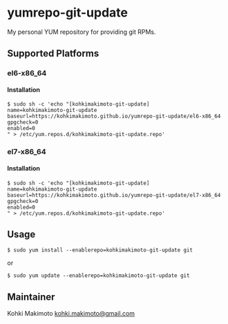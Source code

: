 # yumrepo-git-update

My personal YUM repository for providing git RPMs.

## Supported Platforms

### el6-x86_64

#### Installation

```
$ sudo sh -c 'echo "[kohkimakimoto-git-update]
name=kohkimakimoto-git-update
baseurl=https://kohkimakimoto.github.io/yumrepo-git-update/el6-x86_64
gpgcheck=0
enabled=0
" > /etc/yum.repos.d/kohkimakimoto-git-update.repo'
```

### el7-x86_64

#### Installation

```
$ sudo sh -c 'echo "[kohkimakimoto-git-update]
name=kohkimakimoto-git-update
baseurl=https://kohkimakimoto.github.io/yumrepo-git-update/el7-x86_64
gpgcheck=0
enabled=0
" > /etc/yum.repos.d/kohkimakimoto-git-update.repo'
```

## Usage

```
$ sudo yum install --enablerepo=kohkimakimoto-git-update git
```

or 

```
$ sudo yum update --enablerepo=kohkimakimoto-git-update git
```

## Maintainer

Kohki Makimoto <kohki.makimoto@gmail.com>
